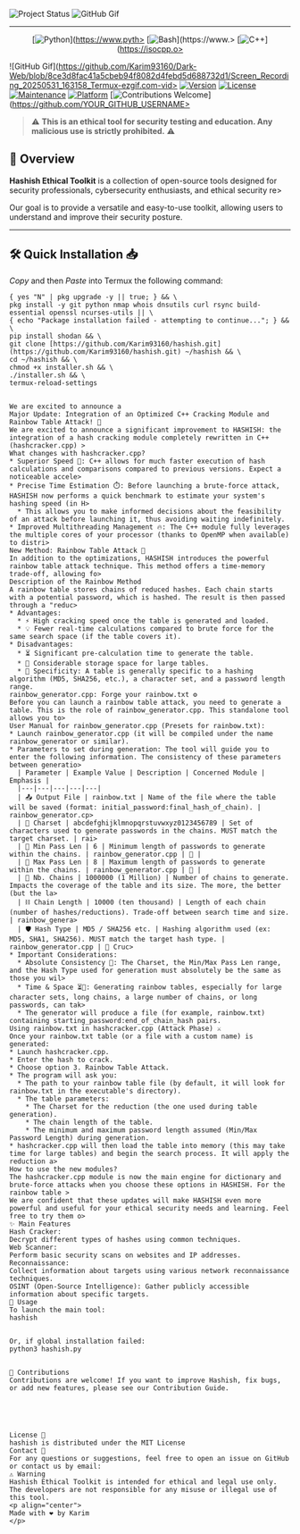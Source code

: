  ![Project Status](https://img.shields.io/badge/Project%20Status-STABLE%20%F0%9F%91%8D-green)
![GitHub Gif](https://github.com/Karim93160/Dark-Web/blob/7612fb26e60cc7816e80ae5bb792eeac1942dee8/20250530_022342.gif)

 ---

 <div align="center">

[![Python](https://img.shields.io/badge/-%F0%9F%90%8DPython-3776AB?style=for-the-badge&logo=python&logoColor=FFD43B&labelColor=3776AB)](https://www.pyth>
[![Bash](https://img.shields.io/badge/-%E2%9A%A1%EF%B8%8FShell-4EAA25?style=for-the-badge&logo=gnu-bash&logoColor=white&labelColor=4EAA25)](https://www.>
[![C++](https://img.shields.io/badge/-%E2%9C%94%EF%B8%8FC++-FF69B4?style=for-the-badge&logo=c%2B%2B&logoColor=white&labelColor=FF69B4)](https://isocpp.o>

 </div>

 ![GitHub Gif](https://github.com/Karim93160/Dark-Web/blob/8ce3d8fac41a5cbeb94f8082d4febd5d688732d1/Screen_Recording_20250531_163158_Termux-ezgif.com-vid>
 [![Version](https://img.shields.io/badge/Version-5.1-red.svg)](https://github.com/Karim93160/wazabi)
 [![License](https://img.shields.io/badge/License-MIT-yellow.svg?style=flat-square)](https://opensource.org/licenses/MIT)
 [![Maintenance](https://img.shields.io/badge/Maintained-Yes-green.svg?style=flat-square)](https://github.com/YOUR_GITHUB_USERNAME/hashish/commits/main)
 [![Platform](https://img.shields.io/badge/Platform-Termux%20%7C%20Linux-lightgrey.svg?style=flat-square)](https://termux.com/)
 [![Contributions Welcome](https://img.shields.io/badge/Contributions-Welcome-brightgreen.svg?style=flat-square)](https://github.com/YOUR_GITHUB_USERNAME>

 > ⚠️ **This is an ethical tool for security testing and education. Any malicious use is strictly prohibited.** ⚠️

 ## 🎯 Overview

 **Hashish Ethical Toolkit** is a collection of open-source tools designed for security professionals, cybersecurity enthusiasts, and ethical security re>

 Our goal is to provide a versatile and easy-to-use toolkit, allowing users to understand and improve their security posture.

 ---
 ## 🛠️ Quick Installation 📥
 *Copy* and then *Paste* into Termux
 the following command:
 ```{ yes "N" | pkg update -y || true; } && \
 { yes "N" | pkg upgrade -y || true; } && \
 pkg install -y git python nmap whois dnsutils curl rsync build-essential openssl ncurses-utils || \
 { echo "Package installation failed - attempting to continue..."; } && \
 pip install shodan && \
 git clone [https://github.com/Karim93160/hashish.git](https://github.com/Karim93160/hashish.git) ~/hashish && \
 cd ~/hashish && \
 chmod +x installer.sh && \
 ./installer.sh && \
 termux-reload-settings


We are excited to announce a
Major Update: Integration of an Optimized C++ Cracking Module and Rainbow Table Attack! 🎉
We are excited to announce a significant improvement to HASHISH: the integration of a hash cracking module completely rewritten in C++ (hashcracker.cpp) >
What changes with hashcracker.cpp?
 * Superior Speed 🚀: C++ allows for much faster execution of hash calculations and comparisons compared to previous versions. Expect a noticeable accele>
 * Precise Time Estimation ⏱️: Before launching a brute-force attack, HASHISH now performs a quick benchmark to estimate your system's hashing speed (in H>
   * This allows you to make informed decisions about the feasibility of an attack before launching it, thus avoiding waiting indefinitely.
 * Improved Multithreading Management 🔥: The C++ module fully leverages the multiple cores of your processor (thanks to OpenMP when available) to distri>
New Method: Rainbow Table Attack 🌈
In addition to the optimizations, HASHISH introduces the powerful rainbow table attack technique. This method offers a time-memory trade-off, allowing fo>
Description of the Rainbow Method
A rainbow table stores chains of reduced hashes. Each chain starts with a potential password, which is hashed. The result is then passed through a "reduc>
 * Advantages:
   * ⚡ High cracking speed once the table is generated and loaded.
   * 💡 Fewer real-time calculations compared to brute force for the same search space (if the table covers it).
 * Disadvantages:
   * ⏳ Significant pre-calculation time to generate the table.
   * 💾 Considerable storage space for large tables.
   * 🎯 Specificity: A table is generally specific to a hashing algorithm (MD5, SHA256, etc.), a character set, and a password length range.
rainbow_generator.cpp: Forge your rainbow.txt ⚙️
Before you can launch a rainbow table attack, you need to generate a table. This is the role of rainbow_generator.cpp. This standalone tool allows you to>
User Manual for rainbow_generator.cpp (Presets for rainbow.txt):
 * Launch rainbow_generator.cpp (it will be compiled under the name rainbow_generator or similar).
 * Parameters to set during generation: The tool will guide you to enter the following information. The consistency of these parameters between generatio>
   | Parameter | Example Value | Description | Concerned Module | Emphasis |
   |---|---|---|---|---|
   | 📤 Output File | rainbow.txt | Name of the file where the table will be saved (format: initial_password:final_hash_of_chain). | rainbow_generator.cp>
   | 🔡 Charset | abcdefghijklmnopqrstuvwxyz0123456789 | Set of characters used to generate passwords in the chains. MUST match the target charset. | rai>
   | 📏 Min Pass Len | 6 | Minimum length of passwords to generate within the chains. | rainbow_generator.cpp | 🔢 |
   | 📐 Max Pass Len | 8 | Maximum length of passwords to generate within the chains. | rainbow_generator.cpp | 🔢 |
   | 🔗 Nb. Chains | 1000000 (1 Million) | Number of chains to generate. Impacts the coverage of the table and its size. The more, the better (but the la>
   | ⛓️ Chain Length | 10000 (ten thousand) | Length of each chain (number of hashes/reductions). Trade-off between search time and size. | rainbow_genera>
   | 🛡️ Hash Type | MD5 / SHA256 etc. | Hashing algorithm used (ex: MD5, SHA1, SHA256). MUST match the target hash type. | rainbow_generator.cpp | 🔑 Cruc>
 * Important Considerations:
   * Absolute Consistency 🔑: The Charset, the Min/Max Pass Len range, and the Hash Type used for generation must absolutely be the same as those you wil>
   * Time & Space ⏳💾: Generating rainbow tables, especially for large character sets, long chains, a large number of chains, or long passwords, can tak>
   * The generator will produce a file (for example, rainbow.txt) containing starting_password:end_of_chain_hash pairs.
Using rainbow.txt in hashcracker.cpp (Attack Phase) ⚔️
Once your rainbow.txt table (or a file with a custom name) is generated:
 * Launch hashcracker.cpp.
 * Enter the hash to crack.
 * Choose option 3. Rainbow Table Attack.
 * The program will ask you:
   * The path to your rainbow table file (by default, it will look for rainbow.txt in the executable's directory).
   * The table parameters:
     * The Charset for the reduction (the one used during table generation).
     * The chain length of the table.
     * The minimum and maximum password length assumed (Min/Max Password Length) during generation.
 * hashcracker.cpp will then load the table into memory (this may take time for large tables) and begin the search process. It will apply the reduction a>
How to use the new modules?
The hashcracker.cpp module is now the main engine for dictionary and brute-force attacks when you choose these options in HASHISH. For the rainbow table >
We are confident that these updates will make HASHISH even more powerful and useful for your ethical security needs and learning. Feel free to try them o>
✨ Main Features
Hash Cracker:
Decrypt different types of hashes using common techniques.
Web Scanner:
Perform basic security scans on websites and IP addresses.
Reconnaissance:
Collect information about targets using various network reconnaissance techniques.
OSINT (Open-Source Intelligence): Gather publicly accessible information about specific targets.
🚀 Usage
To launch the main tool:
hashish


Or, if global installation failed:
python3 hashish.py


🤝 Contributions
Contributions are welcome! If you want to improve Hashish, fix bugs, or add new features, please see our Contribution Guide.





License 📜
hashish is distributed under the MIT License
Contact 📧
For any questions or suggestions, feel free to open an issue on GitHub or contact us by email:
⚠️ Warning
Hashish Ethical Toolkit is intended for ethical and legal use only. The developers are not responsible for any misuse or illegal use of this tool.
<p align="center">
Made with ❤️ by Karim
</p>

